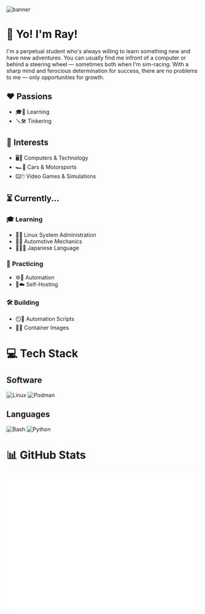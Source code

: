 ![banner](./assets/cyberpunk-pixel-city-neon-banner.gif)
# 👋 Yo! I'm Ray!
I'm a perpetual student who's always willing to learn something new and have new adventures. You can usually find me infront of a computer or behind a steering wheel — sometimes both when I'm sim-racing. With a sharp mind and ferocious determination for success, there are no problems to me — only opportunities for growth.

## ❤️ Passions
- 🎓📓 Learning
- 🪛🛠️ Tinkering

## 💫 Interests
- 🖥️📱 Computers & Technology
- 🏎️🏁 Cars & Motorsports
- ⌨️🖱️ Video Games & Simulations

## ⏳ Currently...
### 🎓 Learning
- 🐧💉 Linux System Administration
- 🚗🔧 Automotive Mechanics
- 🎌🇯🇵 Japanese Language

### 🎯 Practicing
- ⚙️🤖 Automation
- 🏡☁️ Self-Hosting

### 🛠️ Building
- ⏲️📝 Automation Scripts
- 🐧🫙 Container Images

# 💻 Tech Stack
## Software
![Linux](https://img.shields.io/badge/Linux-FCC624?style=for-the-badge&logo=linux&logoColor=black)
![Podman](https://img.shields.io/badge/Podman-892CA0.svg?style=for-the-badge&logo=podman&logoColor=white)

## Languages
![Bash](https://img.shields.io/badge/Bash-4EAA25?style=for-the-badge&logo=gnubash&logoColor=black)
![Python](https://img.shields.io/badge/Python-FFD343?style=for-the-badge&logo=python)

# 📊 GitHub Stats
![Metrics](./assets/github-metrics.svg)

<!-- Proudly created with GPRM ( https://gprm.itsvg.in ) -->
<!---
raycadle/raycadle is a ✨ special ✨ repository because its `README.md` (this file) appears on your GitHub profile.
You can click the Preview link to take a look at your changes.
--->
